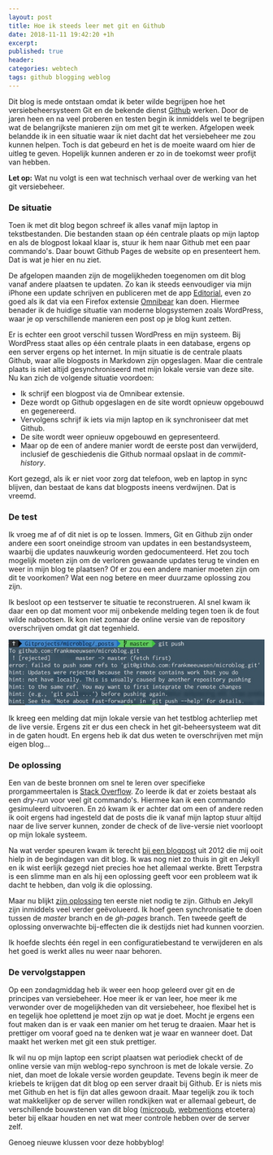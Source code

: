 ```yaml
---
layout: post
title: Hoe ik steeds leer met git en Github
date: 2018-11-11 19:42:20 +1h
excerpt:
published: true
header:
categories: webtech
tags: github blogging weblog
---
```

Dit blog is mede ontstaan omdat ik beter wilde begrijpen hoe het versiebeheersysteem Git en de bekende dienst [Github](https://github.com/frankmeeuwsen/DTD-Blog) werken. Door de jaren heen en na veel proberen en testen begin ik inmiddels wel te begrijpen wat de belangrijkste manieren zijn om met git te werken. Afgelopen week belandde ik in een situatie waar ik niet dacht dat het versiebeheer me zou kunnen helpen. Toch is dat gebeurd en het is de moeite waard om hier de uitleg te geven. Hopelijk kunnen anderen er zo in de toekomst weer profijt van hebben.

**Let op:** Wat nu volgt is een wat technisch verhaal over de werking van het git versiebeheer. 

### De situatie
Toen ik met dit blog begon schreef ik alles vanaf mijn laptop in tekstbestanden. Die bestanden staan op één centrale plaats op mijn laptop en als de blogpost lokaal klaar is, stuur ik hem naar Github met een paar commando's. 
Daar bouwt Github Pages de website op en presenteert hem. Dat is wat je hier en nu ziet. 

De afgelopen maanden zijn de mogelijkheden toegenomen om dit blog vanaf andere plaatsen te updaten. Zo kan ik steeds eenvoudiger via mijn iPhone een update schrijven en publiceren met de app [Editorial](https://omz-software.com/editorial/), even zo goed als ik dat via een Firefox extensie [Omnibear](https://www.omnibear.com) kan doen. Hiermee benader ik de huidige situatie van moderne blogsystemen zoals WordPress, waar je op verschillende manieren een post op je blog kunt zetten.

Er is echter een groot verschil tussen WordPress en mijn systeem. Bij WordPress staat alles op één centrale plaats in een database, ergens op een server ergens op het internet. In mijn situatie is de centrale plaats Github, waar alle blogposts in Markdown zijn opgeslagen. Maar die centrale plaats is niet altijd gesynchroniseerd met mijn lokale versie van deze site. Nu kan zich de volgende situatie voordoen:

* Ik schrijf een blogpost via de Omnibear extensie. 
* Deze wordt op Github opgeslagen en de site wordt opnieuw opgebouwd en gegenereerd. 
* Vervolgens schrijf ik iets via mijn laptop en ik synchroniseer dat met Github. 
* De site wordt weer opnieuw opgebouwd en gepresenteerd.
* Maar op de een of andere manier wordt de eerste post dan verwijderd, inclusief de geschiedenis die Github normaal opslaat in de _commit-history_.

Kort gezegd, als ik er niet voor zorg dat telefoon, web en laptop in sync blijven, dan bestaat de kans dat blogposts ineens verdwijnen. Dat is vreemd. 

### De test
Ik vroeg me af of dit niet is op te lossen. Immers, Git en Github zijn onder andere een soort oneindige stroom van updates in een bestandsysteem, waarbij die updates nauwkeurig worden gedocumenteerd. Het zou toch  mogelijk moeten zijn om de verloren gewaande updates terug te vinden en weer in mijn blog te plaatsen? Of er zou een andere manier moeten zijn om dit te voorkomen? Wat een nog betere en meer duurzame oplossing zou zijn.

Ik besloot op een testserver te situatie te reconstrueren. Al snel kwam ik daar een op dat moment voor mij onbekende melding tegen toen ik de fout wilde nabootsen.  Ik kon niet zomaar de online versie van de repository overschrijven omdat git dat tegenhield. 

![<>](../images/errorgit.jpg)

Ik kreeg een melding dat mijn lokale versie van het testblog achterliep met de live versie. Ergens zit er dus een check in het git-beheersysteem wat dit in de gaten houdt. En ergens heb ik dat dus weten te overschrijven met mijn eigen blog...

### De oplossing
Een van de beste bronnen om snel te leren over specifieke prorgammeertalen is [Stack Overflow](https://stackoverflow.com). Zo leerde ik dat er zoiets bestaat als een _dry-run_ voor veel git commando's. Hiermee kan ik een commando gesimuleerd uitvoeren. En zó kwam ik er achter dat om een of andere reden ik ooit ergens had ingesteld dat de posts die ik vanaf mijn laptop stuur altijd naar de live server kunnen, zonder de check of de live-versie niet voorloopt op mijn lokale systeem. 

Na wat verder speuren kwam ik terecht [bij een blogpost](http://brettterpstra.com/2012/09/26/github-tip-easily-sync-your-master-to-github-pages/) uit 2012 die mij ooit hielp in de begindagen van dit blog. Ik was nog niet zo thuis in git en Jekyll en ik wist eerlijk gezegd niet precies hoe het allemaal werkte. Brett Terpstra is een slimme man en als hij een oplossing geeft voor een probleem wat ik dacht te hebben, dan volg ik die oplossing.

Maar nu blijkt [zijn oplossing](http://brettterpstra.com/2012/09/26/github-tip-easily-sync-your-master-to-github-pages/) ten eerste niet nodig te zijn. Github en Jekyll zijn inmiddels veel verder geëvolueerd. Ik hoef geen synchronisatie te doen tussen de _master_ branch en de _gh-pages_ branch. Ten tweede geeft de oplossing onverwachte bij-effecten die ik destijds niet had kunnen voorzien. 

Ik hoefde slechts één regel in een configuratiebestand te verwijderen en als het goed is werkt alles nu weer naar behoren. 

### De vervolgstappen
Op een zondagmiddag heb ik weer een hoop geleerd over git en de principes van versiebeheer. Hoe meer ik er van leer, hoe meer ik me verwonder over de mogelijkheden van dit versiebeheer, hoe flexibel het is en tegelijk hoe oplettend je moet zijn op wat je doet. Mocht je ergens een fout maken dan is er vaak een manier om het terug te draaien. Maar het is prettiger om vooraf goed na te denken wat je waar en wanneer doet. Dat maakt het werken met git een stuk prettiger.

Ik wil nu op mijn laptop een script plaatsen wat periodiek checkt of de online versie van mijn weblog-repo synchroon is met de lokale versie. Zo niet, dan moet de lokale versie worden geupdate. 
Tevens begin ik meer de kriebels te krijgen dat dit blog op een server draait bij Github. Er is niets mis met Github en het is fijn dat alles gewoon draait. Maar tegelijk zou ik toch wat makkelijker op de server willen rondkijken wat er allemaal gebeurt, de verschillende bouwstenen van dit blog ([micropub](https://diggingthedigital.com/Instagram-en-Micropub/), [webmentions](https://diggingthedigital.com/webmentions/) etcetera) beter bij elkaar houden en net wat meer controle hebben over de server zelf.

Genoeg nieuwe klussen voor deze hobbyblog!